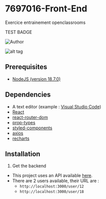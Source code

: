 # 7697016-Front-End
Exercice entrainement openclassrooms

TEST BADGE

![Author](<https://img.shields.io/badge/Author-Nicolas%20Vyplasil-green>)


![alt tag](https://github.com/vypnico974/7697016-Front-End/releases/download/untagged-0191d653d331a9584f65/Test.png)

## Prerequisites

- [NodeJS (version 18.7.0)](https://nodejs.org/en/)

## Dependencies

- A text editor (example : [Visual Studio Code](https://code.visualstudio.com/))
- [React](https://reactjs.org/)
- [react-router-dom](https://reactrouter.com/web/guides/quick-start)
- [prop-types](https://github.com/facebook/prop-types)
- [styled-components](https://styled-components.com/)
- [axios](https://axios-http.com/)
- [recharts](https://recharts.org/en-US/)

## Installation

1. Get the backend

- This project uses an API available [here](https://github.com/OpenClassrooms-Student-Center/P9-front-end-dashboard).
- There are 2 users available, their URL are :
  - `http://localhost:3000/user/12`
  - `http://localhost:3000/user/18`
